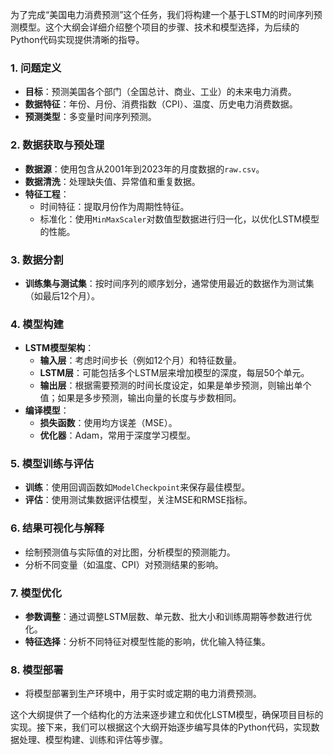 为了完成“美国电力消费预测”这个任务，我们将构建一个基于LSTM的时间序列预测模型。这个大纲会详细介绍整个项目的步骤、技术和模型选择，为后续的Python代码实现提供清晰的指导。

### 1. 问题定义
- **目标**：预测美国各个部门（全国总计、商业、工业）的未来电力消费。
- **数据特征**：年份、月份、消费指数（CPI）、温度、历史电力消费数据。
- **预测类型**：多变量时间序列预测。

### 2. 数据获取与预处理
- **数据源**：使用包含从2001年到2023年的月度数据的`raw.csv`。
- **数据清洗**：处理缺失值、异常值和重复数据。
- **特征工程**：
  - 时间特征：提取月份作为周期性特征。
  - 标准化：使用`MinMaxScaler`对数值型数据进行归一化，以优化LSTM模型的性能。

### 3. 数据分割
- **训练集与测试集**：按时间序列的顺序划分，通常使用最近的数据作为测试集（如最后12个月）。

### 4. 模型构建
- **LSTM模型架构**：
  - **输入层**：考虑时间步长（例如12个月）和特征数量。
  - **LSTM层**：可能包括多个LSTM层来增加模型的深度，每层50个单元。
  - **输出层**：根据需要预测的时间长度设定，如果是单步预测，则输出单个值；如果是多步预测，输出向量的长度与步数相同。
- **编译模型**：
  - **损失函数**：使用均方误差（MSE）。
  - **优化器**：Adam，常用于深度学习模型。

### 5. 模型训练与评估
- **训练**：使用回调函数如`ModelCheckpoint`来保存最佳模型。
- **评估**：使用测试集数据评估模型，关注MSE和RMSE指标。

### 6. 结果可视化与解释
- 绘制预测值与实际值的对比图，分析模型的预测能力。
- 分析不同变量（如温度、CPI）对预测结果的影响。

### 7. 模型优化
- **参数调整**：通过调整LSTM层数、单元数、批大小和训练周期等参数进行优化。
- **特征选择**：分析不同特征对模型性能的影响，优化输入特征集。

### 8. 模型部署
- 将模型部署到生产环境中，用于实时或定期的电力消费预测。

这个大纲提供了一个结构化的方法来逐步建立和优化LSTM模型，确保项目目标的实现。接下来，我们可以根据这个大纲开始逐步编写具体的Python代码，实现数据处理、模型构建、训练和评估等步骤。